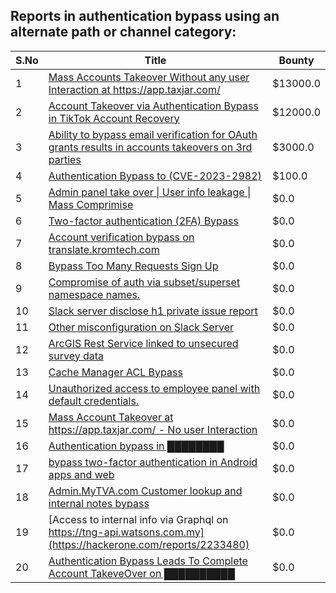 ## Reports in authentication bypass using an alternate path or channel category:
| S.No | Title | Bounty |
| ---- | ----- | ------ |
| 1 | [Mass Accounts Takeover Without any user Interaction  at https://app.taxjar.com/ ](https://hackerone.com/reports/1685970) | $13000.0 |
| 2 | [Account Takeover via Authentication Bypass in TikTok Account Recovery](https://hackerone.com/reports/2443228) | $12000.0 |
| 3 | [Ability to bypass email verification for OAuth grants results in accounts takeovers on 3rd parties](https://hackerone.com/reports/922456) | $3000.0 |
| 4 | [Authentication Bypass to (CVE-2023-2982)](https://hackerone.com/reports/2269989) | $100.0 |
| 5 | [Admin panel take over &#124; User info leakage &#124; Mass Comprimise](https://hackerone.com/reports/428757) | $0.0 |
| 6 | [Two-factor authentication (2FA) Bypass](https://hackerone.com/reports/708303) | $0.0 |
| 7 | [Account verification bypass on translate.kromtech.com](https://hackerone.com/reports/737334) | $0.0 |
| 8 | [Bypass Too Many Requests Sign Up ](https://hackerone.com/reports/947349) | $0.0 |
| 9 | [Compromise of auth via subset/superset namespace names.](https://hackerone.com/reports/778803) | $0.0 |
| 10 | [Slack server disclose h1 private issue report](https://hackerone.com/reports/1035976) | $0.0 |
| 11 | [Other misconfiguration on Slack Server](https://hackerone.com/reports/1039325) | $0.0 |
| 12 | [ArcGIS Rest Service linked to unsecured survey data](https://hackerone.com/reports/1070344) | $0.0 |
| 13 | [Cache Manager ACL Bypass](https://hackerone.com/reports/824203) | $0.0 |
| 14 | [Unauthorized access to employee panel with default credentials.](https://hackerone.com/reports/1063298) | $0.0 |
| 15 | [Mass Account Takeover at https://app.taxjar.com/ - No user Interaction](https://hackerone.com/reports/1581240) | $0.0 |
| 16 | [Authentication bypass in ████████](https://hackerone.com/reports/1747146) | $0.0 |
| 17 | [bypass two-factor authentication in Android apps and web](https://hackerone.com/reports/1747978) | $0.0 |
| 18 | [Admin.MyTVA.com Customer lookup and internal notes bypass](https://hackerone.com/reports/2043552) | $0.0 |
| 19 | [Access to internal info via Graphql on https://tng-api.watsons.com.my](https://hackerone.com/reports/2233480) | $0.0 |
| 20 | [Authentication Bypass Leads To  Complete Account TakeveOver on ██████████](https://hackerone.com/reports/1709881) | $0.0 |